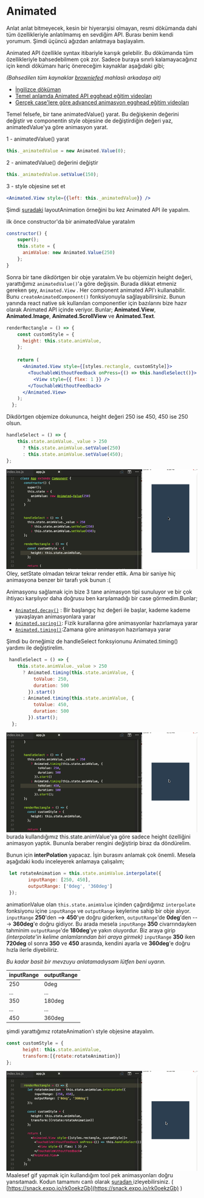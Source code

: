 # Animated

Anlat anlat bitmeyecek, kesin bir hiyerarşisi olmayan, resmi dökümanda dahi tüm özellikleriyle anlatılmamış en sevdiğim API. Burası benim kendi yorumum. Şimdi üçüncü ağızdan anlatmaya başlayalım.

Animated API özellikle syntax itibariyle karışık gelebilir. Bu dökümanda tüm özellikleriyle bahsedebilmem çok zor. Sadece buraya sınırlı kalamayacağınız için kendi dökümanı hariç önereceğim kaynaklar aşağıdaki gibi;

 _\(Bahsedilen tüm kaynaklar_ [_browniefed_](https://github.com/browniefed) _mahlaslı arkadaşa ait\)_

* [İngilizce döküman](http://browniefed.com/react-native-animation-book/api/ANIMATED_SETVALUE.html)
* [Temel anlamda Animated API egghead eğitim videoları](https://egghead.io/lessons/react-animated-timing-and-easing-to-animate-styles-of-a-react-native-view)
* [Gerçek case'lere göre advanced animasyon egghead eğitim videoları](https://egghead.io/lessons/react-create-a-horizontal-parallax-scrollview-in-react-native)

Temel felsefe, bir tane animatedValue\(\) yarat. Bu değişkenin değerini değiştir ve componentin style objesine de değiştirdiğin değeri yaz, animatedValue'ya göre animasyon yarat.

1 - animatedValue\(\) yarat

```javascript
this._animatedValue = new Animated.Value(0);
```

2 - animatedValue\(\) değerini değiştir

```javascript
this._animatedValue.setValue(150);
```

3 - style objesine set et

```jsx
<Animated.View style={{left: this._animatedValue}} />
```

Şimdi [şuradaki](../layoutanimation.md) layoutAnimation örneğini bu kez Animated API ile yapalım.

ilk önce constructor'da bir animatedValue yaratalım

```javascript
constructor() {
    super();
    this.state = {
      animValue: new Animated.Value(250)
    };
}
```

Sonra bir tane dikdörtgen bir obje yaratalım.Ve bu objemizin height değeri, yarattığımız `animatedValue()`'a göre değişsin. Burada dikkat etmeniz gereken şey, `Animated.View` . Her component animated API'ı kullanabilir. Bunu `createAnimatedComponent()` fonksiyonuyla sağlayabilirsiniz. Bunun yanında react native sık kullanılan componentler için bazılarını bize hazır olarak Animated API içinde veriyor. Bunlar; **Animated.View**, **Animated.Image**, **Animated.ScrollView** ve **Animated.Text**.

```jsx
renderRectangle = () => {
    const customStyle = {
      height: this.state.animValue,
    };

    return (
      <Animated.View style={[styles.rectangle, customStyle]}>
        <TouchableWithoutFeedback onPress={() => this.handleSelect()}>
          <View style={{ flex: 1 }} />
        </TouchableWithoutFeedback>
      </Animated.View>
    );
  };
```

Dikdörtgen objemize dokununca, height değeri 250 ise 450, 450 ise 250 olsun.

```javascript
handleSelect = () => {
    this.state.animValue._value > 250
      ? this.state.animValue.setValue(250)
      : this.state.animValue.setValue(450);
};
```

![](../../.gitbook/assets/rnn-animated-1.gif)Oley, setState olmadan tekrar tekrar render ettik. Ama bir saniye hiç animasyona benzer bir tarafı yok bunun :\(

Animasyonu sağlamak için bize 3 tane animasyon tipi sunuluyor ve bir çok ihtiyacı karşılıyor daha doğrusu ben karşılamadığı bir case görmedim.Bunlar;

* [`Animated.decay()`](https://facebook.github.io/react-native/docs/animated.html#decay) : Bir başlangıç hız değeri ile başlar, kademe kademe yavaşlayan animasyonlara yarar
* [`Animated.spring()`](https://facebook.github.io/react-native/docs/animated.html#spring): Fizik kurallarına göre animasyonlar hazırlamaya yarar
* [`Animated.timing()`](https://facebook.github.io/react-native/docs/animated.html#timing):Zamana göre animasyon hazırlamaya yarar

Şimdi bu örneğimiz de handleSelect fonksyionunu Animated.timing\(\) yardımı ile değiştirelim.

```javascript
 handleSelect = () => {
    this.state.animValue._value > 250
      ? Animated.timing(this.state.animValue, {
          toValue: 250,
          duration: 500
        }).start()
      : Animated.timing(this.state.animValue, {
          toValue: 450,
          duration: 500
        }).start();
  };
```

![](../../.gitbook/assets/rnn-animated-2.gif)burada kullandığımız this.state.animValue'ya göre sadece height özelliğini animasyon yaptık. Bununla beraber rengini değiştirip biraz da döndürelim.

Bunun için **interPolation** yapacaz. İşin burasını anlamak çok önemli. Mesela aşağıdaki kodu inceleyerek anlamaya çalışalım;

```javascript
 let rotateAnimation = this.state.animValue.interpolate({
        inputRange: [250, 450],
        outputRange: ['0deg', '360deg']
 });
```

animationValue olan `this.state.animValue` içinden çağırdığımız `interpolate` fonksiyonu içine `inputRange` ve `outputRange` keylerine sahip bir obje alıyor. `inputRange` **250**'den **--&gt;** **450**'ye doğru giderken, `outputRange`'de **0deg**'den ---&gt; **360deg**'e doğru gidiyor. Bu arada mesela `inputRange` **350** civarrındayken tahminim `outputRange`'de **180deg**'ye yakın oluyordur. Biz araya girip _\(interpolate'in kelime anlamlarından biri araya girmek\)_ `inputRange` **350** iken **720deg** ol sonra **350** ve **450** arasında, kendini ayarla ve **360deg**'e doğru hızla ilerle diyebiliriz.

_Bu kadar basit bir mevzuyu anlatamadıysam lütfen beni uyarın._

| inputRange | outputRange |
| :--- | :--- |
| 250 | 0deg |
| ... | ... |
| 350 | 180deg |
| ... | ... |
| 450 | 360deg |

şimdi yarattığımız rotateAnimation'ı style objesine atayalım.

```javascript
const customStyle = {
      height: this.state.animValue,
      transform:[{rotate:rotateAnimation}]
};
```

![](../../.gitbook/assets/rnn-animated-3.gif)Maalesef gif yapmak için kullandığım tool pek animasyonları doğru yansıtamadı. Kodun tamamını canlı olarak [şuradan ](https://snack.expo.io/rk0oekzGb)izleyebilirsiniz. \( [https://snack.expo.io/rk0oekzGb](https://snack.expo.io/rk0oekzGb) \)

